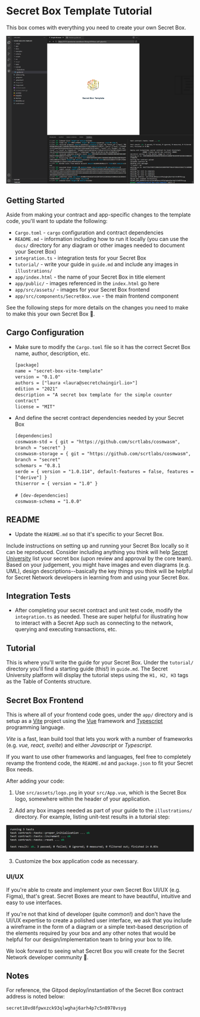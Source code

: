 # Secret Box Template Tutorial 

This box comes with everything you need to create your own Secret Box.

![](illustrations/secret-box-template.png)

## Getting Started

Aside from making your contract and app-specific changes to the template code, you'll want to update the following:

 - `Cargo.toml` - `cargo` configuration and contract dependencies
 - `README.md` - information including how to run it locally (you can use the `docs/` directory for any diagram or other images needed to document your Secret Box)
 - `integration.ts` - integration tests for your Secret Box
 - `tutorial/` - write your guide in `guide.md` and include any images in `illustrations/`
 - `app/index.html` - the name of your Secret Box in title element
 - `app/public/` - images referenced in the `index.html` go here
 - `app/src/assets/` - images for your Secret Box frontend
 - `app/src/components/SecretBox.vue` - the main frontend component

See the following steps for more details on the changes you need to make to make this your own Secret Box :tada:.

## Cargo Configuration
 - Make sure to modify the `Cargo.toml` file so it has the correct Secret Box name, author, description, etc.
    
    ``` 
    [package]
    name = "secret-box-vite-template"
    version = "0.1.0"
    authors = ["laura <laura@secretchaingirl.io>"]
    edition = "2021"
    description = "A secret box template for the simple counter contract"
    license = "MIT" 
    ```
 - And define the secret contract dependencies needed by your Secret Box
    
    ``` 
    [dependencies]
    cosmwasm-std = { git = "https://github.com/scrtlabs/cosmwasm", branch = "secret" }
    cosmwasm-storage = { git = "https://github.com/scrtlabs/cosmwasm", branch = "secret"
    schemars = "0.8.1
    serde = { version = "1.0.114", default-features = false, features = ["derive"] }
    thiserror = { version = "1.0" }
    
    # [dev-dependencies]
    cosmwasm-schema = "1.0.0"
    ```

    
## README
 - Update the `README.md` so that it's specific to your Secret Box.
 
Include instructions on setting up and running your Secret Box locally so it can be reproduced. Consider including anything you think will help [Secret University](https://scrt.university) list your secret box (upon review and approval by the core team). Based on your judgement, you might have images and even diagrams (e.g. UML), design descriptions--basically the key things you think will be helpful for Secret Network developers in learning from and using your Secret Box.


## Integration Tests
- After completing your secret contract and unit test code, modify the `integration.ts` as needed. These are super helpful for illustrating how to interact with a Secret App such as connecting to the network, querying and executing transactions, etc.

## Tutorial
This is where you'll write the guide for your Secret Box. Under the `tutorial/` directory you'll find a starting guide (this!) in `guide.md`. The Secret University platform will display the tutorial steps using the `H1, H2, H3` tags as the Table of Contents structure.
 
## Secret Box Frontend
This is where all of your frontend code goes, under the `app/` directory and is setup as a [Vite](https://vitejs.dev/guide/)  project using the [Vue](https://vuejs.org/) framework and [Typescript](https://www.typescriptlang.org/) programming language.

*Vite* is a fast, lean build tool that lets you work with a number of frameworks (e.g. *vue, react, svelte*) and either *Javascript* or *Typescript*.

If you want to use other frameworks and languages, feel free to completely revamp the frontend code, the `README.md` and `package.json` to fit your Secret Box needs.

After adding your code:

1.  Use `src/assets/logo.png` in your `src/App.vue`, which is the Secret Box logo, somewhere within the header of your application.

2. Add any box images needed as part of your guide to the `illustrations/` directory. For example, listing unit-test results in a tutorial step:

![](illustrations/unit-test-log.png)
    
3. Customize the box application code as necessary.

### UI/UX
If you're able to create and implement your own Secret Box UI/UX (e.g. Figma), that's great. Secret Boxes are meant to have beautiful, intuitive and easy to use interfaces.

If you're not that kind of developer (quite common!) and don't have the UI/UX expertise to create a polished user interface,  we ask that you include a wireframe in the form of a diagram or a simple text-based description of the elements required by your box and any other notes that would be helpful for our design/implementation team to bring your box to life.

We look forward to seeing what Secret Box you will create for the Secret Network developer community :tada:.

## Notes

For reference, the Gitpod deploy/instantiation of the Secret Box contract address is noted below:

```
secret18vd8fpwxzck93qlwghaj6arh4p7c5n8978vsyg
```

